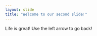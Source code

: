 ```yaml
---
layout: slide
title: "Welcome to our second slide!"
---
```

Life is great!
Use the left arrow to go back!
